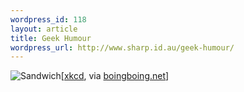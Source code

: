 ```yaml
--- 
wordpress_id: 118
layout: article
title: Geek Humour
wordpress_url: http://www.sharp.id.au/geek-humour/
---
```

<img src="http://imgs.xkcd.com/comics/sandwich.png" alt="Sandwich" />[<a href="http://xkcd.com/c149.html">xkcd</a>, via <a href="http://www.boingboing.net/2006/09/03/damned_funny_unix_hu.html">boingboing.net</a>]
